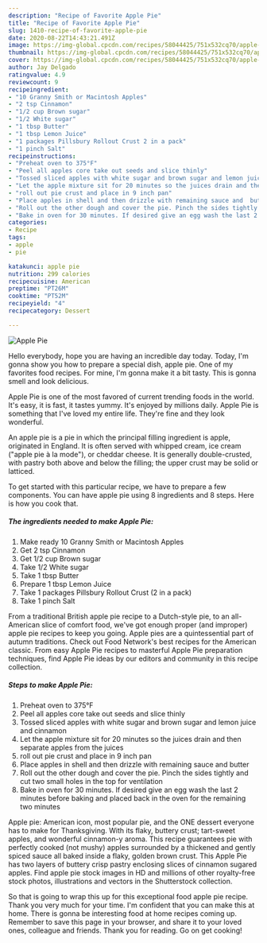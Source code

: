 ```yaml
---
description: "Recipe of Favorite Apple Pie"
title: "Recipe of Favorite Apple Pie"
slug: 1410-recipe-of-favorite-apple-pie
date: 2020-08-22T14:43:21.491Z
image: https://img-global.cpcdn.com/recipes/58044425/751x532cq70/apple-pie-recipe-main-photo.jpg
thumbnail: https://img-global.cpcdn.com/recipes/58044425/751x532cq70/apple-pie-recipe-main-photo.jpg
cover: https://img-global.cpcdn.com/recipes/58044425/751x532cq70/apple-pie-recipe-main-photo.jpg
author: Jay Delgado
ratingvalue: 4.9
reviewcount: 9
recipeingredient:
- "10 Granny Smith or Macintosh Apples"
- "2 tsp Cinnamon"
- "1/2 cup Brown sugar"
- "1/2 White sugar"
- "1 tbsp Butter"
- "1 tbsp Lemon Juice"
- "1 packages Pillsbury Rollout Crust 2 in a pack"
- "1 pinch Salt"
recipeinstructions:
- "Preheat oven to 375°F"
- "Peel all apples core take out seeds and slice thinly"
- "Tossed sliced apples with white sugar and brown sugar and lemon juice and cinnamon"
- "Let the apple mixture sit for 20 minutes so the juices drain and then separate apples from the juices"
- "roll out pie crust and place in 9 inch pan"
- "Place apples in shell and then drizzle with remaining sauce and  butter"
- "Roll out the other dough and cover the pie. Pinch the sides tightly and cut two small holes in the top for ventilation"
- "Bake in oven for 30 minutes. If desired give an egg wash the last 2 minutes before baking and placed back in the oven for the remaining two minutes"
categories:
- Recipe
tags:
- apple
- pie

katakunci: apple pie 
nutrition: 299 calories
recipecuisine: American
preptime: "PT26M"
cooktime: "PT52M"
recipeyield: "4"
recipecategory: Dessert

---
```



![Apple Pie](https://img-global.cpcdn.com/recipes/58044425/751x532cq70/apple-pie-recipe-main-photo.jpg)

Hello everybody, hope you are having an incredible day today. Today, I'm gonna show you how to prepare a special dish, apple pie. One of my favorites food recipes. For mine, I'm gonna make it a bit tasty. This is gonna smell and look delicious.

Apple Pie is one of the most favored of current trending foods in the world. It's easy, it is fast, it tastes yummy. It's enjoyed by millions daily. Apple Pie is something that I've loved my entire life. They're fine and they look wonderful.

An apple pie is a pie in which the principal filling ingredient is apple, originated in England. It is often served with whipped cream, ice cream (&#34;apple pie à la mode&#34;), or cheddar cheese. It is generally double-crusted, with pastry both above and below the filling; the upper crust may be solid or latticed.


To get started with this particular recipe, we have to prepare a few components. You can have apple pie using 8 ingredients and 8 steps. Here is how you cook that.

<!--inarticleads1-->

##### The ingredients needed to make Apple Pie:

1. Make ready 10 Granny Smith or Macintosh Apples
1. Get 2 tsp Cinnamon
1. Get 1/2 cup Brown sugar
1. Take 1/2 White sugar
1. Take 1 tbsp Butter
1. Prepare 1 tbsp Lemon Juice
1. Take 1 packages Pillsbury Rollout Crust (2 in a pack)
1. Take 1 pinch Salt


From a traditional British apple pie recipe to a Dutch-style pie, to an all-American slice of comfort food, we&#39;ve got enough proper (and improper) apple pie recipes to keep you going. Apple pies are a quintessential part of autumn traditions. Check out Food Network&#39;s best recipes for the American classic. From easy Apple Pie recipes to masterful Apple Pie preparation techniques, find Apple Pie ideas by our editors and community in this recipe collection. 

<!--inarticleads2-->

##### Steps to make Apple Pie:

1. Preheat oven to 375°F
1. Peel all apples core take out seeds and slice thinly
1. Tossed sliced apples with white sugar and brown sugar and lemon juice and cinnamon
1. Let the apple mixture sit for 20 minutes so the juices drain and then separate apples from the juices
1. roll out pie crust and place in 9 inch pan
1. Place apples in shell and then drizzle with remaining sauce and  butter
1. Roll out the other dough and cover the pie. Pinch the sides tightly and cut two small holes in the top for ventilation
1. Bake in oven for 30 minutes. If desired give an egg wash the last 2 minutes before baking and placed back in the oven for the remaining two minutes


Apple pie: American icon, most popular pie, and the ONE dessert everyone has to make for Thanksgiving. With its flaky, buttery crust; tart-sweet apples, and wonderful cinnamon-y aroma. This recipe guarantees pie with perfectly cooked (not mushy) apples surrounded by a thickened and gently spiced sauce all baked inside a flaky, golden brown crust. This Apple Pie has two layers of buttery crisp pastry enclosing slices of cinnamon sugared apples. Find apple pie stock images in HD and millions of other royalty-free stock photos, illustrations and vectors in the Shutterstock collection. 

So that is going to wrap this up for this exceptional food apple pie recipe. Thank you very much for your time. I'm confident that you can make this at home. There is gonna be interesting food at home recipes coming up. Remember to save this page in your browser, and share it to your loved ones, colleague and friends. Thank you for reading. Go on get cooking!
